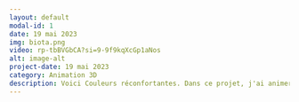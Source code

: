 ```yaml
---
layout: default
modal-id: 1
date: 19 mai 2023
img: biota.png
video: rp-tbBVGbCA?si=9-9f9kqXcGp1aNos
alt: image-alt
project-date: 19 mai 2023
category: Animation 3D
description: Voici Couleurs réconfortantes. Dans ce projet, j'ai animer les arbres qui pousses, fait le montage de la vidéo, des effets sonores et une partie de la trame sonore. Ce projet montre la solitude que peut resentir le personnage et lorsqu'il pleure il donne vie à l'environnement autour de lui. Ce projet à été réaliser dans le cadre du cours d'animation 3D de la technique d'intégrations multimédia.
---
```

